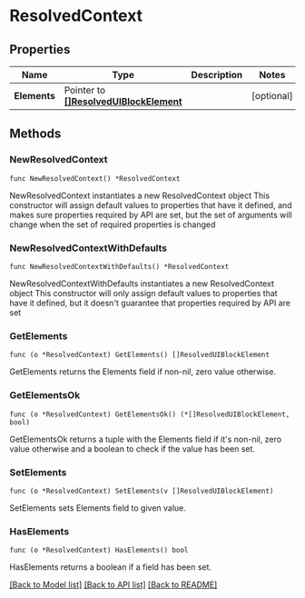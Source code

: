 # ResolvedContext

## Properties

Name | Type | Description | Notes
------------ | ------------- | ------------- | -------------
**Elements** | Pointer to [**[]ResolvedUIBlockElement**](ResolvedUIBlockElement.md) |  | [optional] 

## Methods

### NewResolvedContext

`func NewResolvedContext() *ResolvedContext`

NewResolvedContext instantiates a new ResolvedContext object
This constructor will assign default values to properties that have it defined,
and makes sure properties required by API are set, but the set of arguments
will change when the set of required properties is changed

### NewResolvedContextWithDefaults

`func NewResolvedContextWithDefaults() *ResolvedContext`

NewResolvedContextWithDefaults instantiates a new ResolvedContext object
This constructor will only assign default values to properties that have it defined,
but it doesn't guarantee that properties required by API are set

### GetElements

`func (o *ResolvedContext) GetElements() []ResolvedUIBlockElement`

GetElements returns the Elements field if non-nil, zero value otherwise.

### GetElementsOk

`func (o *ResolvedContext) GetElementsOk() (*[]ResolvedUIBlockElement, bool)`

GetElementsOk returns a tuple with the Elements field if it's non-nil, zero value otherwise
and a boolean to check if the value has been set.

### SetElements

`func (o *ResolvedContext) SetElements(v []ResolvedUIBlockElement)`

SetElements sets Elements field to given value.

### HasElements

`func (o *ResolvedContext) HasElements() bool`

HasElements returns a boolean if a field has been set.


[[Back to Model list]](../README.md#documentation-for-models) [[Back to API list]](../README.md#documentation-for-api-endpoints) [[Back to README]](../README.md)


